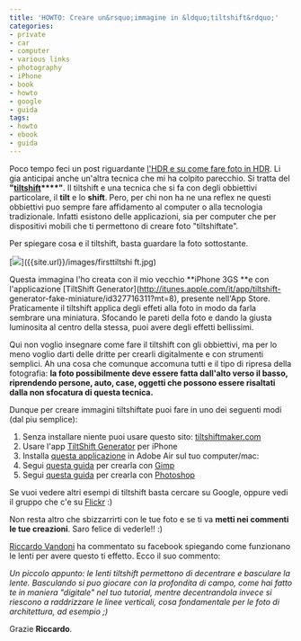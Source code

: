 ```yaml
---
title: 'HOWTO: Creare un&rsquo;immagine in &ldquo;tiltshift&rdquo;'
categories:
- private
- car
- computer
- various links
- photography
- iPhone
- book
- howto
- google
- guida
tags:
- howto
- ebook
- guida
---
```

Poco tempo feci un post riguardante [l'HDR e su come fare foto in
HDR](http://www.diegor.it/2010/07/15/howto-creare-unimmagine-hdr/). Li gia
anticipai anche un'altra tecnica che mi ha colpito parecchio. Si tratta del
**"[tiltshift](http://en.wikipedia.org/wiki/Tilt-shift_photography)****"**. Il
tiltshift e una tecnica che si fa con degli obbiettivi particolare, il
**tilt** e lo **shift**. Pero, per chi non ha ne una reflex ne questi
obbiettivi puo sempre fare affidamento al computer o alla tecnologia
tradizionale. Infatti esistono delle applicazioni, sia per computer che per
dispositivi mobili che ti permettono di creare foto "tiltshiftate".

Per spiegare cosa e il tiltshift, basta guardare la foto sottostante.

[![]({{site.url}}/images/firsttiltshift.jpg)]({{site.url}}/images/firsttiltshi
ft.jpg)

Questa immagina l'ho creata con il mio vecchio **iPhone 3GS **e con
l'applicazione [TiltShift Generator](http://itunes.apple.com/it/app/tiltshift-
generator-fake-miniature/id327716311?mt=8), presente nell'App Store.
Praticamente il tiltshift applica degli effeti alla foto in modo da farla
sembrare una miniatura. Sfocando le pareti della foto e dando la giusta
luminosita al centro della stessa, puoi avere degli effetti bellissimi.

Qui non voglio insegnare come fare il tiltshift con gli obbiettivi, ma per lo
meno voglio darti delle dritte per crearli digitalmente e con strumenti
semplici. Ah una cosa che comunque accomuna tutti e il tipo di ripresa della
fotografia: **la foto possibilmente deve essere fatta dall'alto verso il
basso, riprendendo persone, auto, case, oggetti che possono essere risaltati
dalla non sfocatura di questa tecnica.**

Dunque per creare immagini tiltshiftate puoi fare in uno dei seguenti modi
(dal piu semplice):

  1. Senza installare niente puoi usare questo sito: [tiltshiftmaker.com](http://tiltshiftmaker.com/)
  2. Usare l'app [TiltShift Generator](http://itunes.apple.com/it/app/tiltshift-generator-fake-miniature/id327716311?mt=8) per iPhone
  3. Installa [questa applicazione](http://labs.artandmobile.com/tiltshift/) in Adobe Air sul tuo computer/mac:
  4. Segui [questa guida](http://www.danielesalamina.it/fake-tilt-shift) per crearla con [Gimp](http://www.gimp.org)
  5. Segui [questa guida](http://www.tiltshiftphotography.net/photoshop-tutorial.php) per crearla con [Photoshop](http://www.photoshop.com)
  

  
Se vuoi vedere altri esempi di tiltshift basta cercare su Google, oppure vedi
il gruppo che c'e su [Flickr](http://www.flickr.com/groups/tilt-shift-fakes/)
:)

Non resta altro che sbizzarrirti con le tue foto e se ti va **metti nei
commenti le tue creazioni**. Saro felice di vederle!! :)

[Riccardo Vandoni](http://www.riccardovandoni.com/) ha commentato su facebook
spiegando come funzionano le lenti per avere questo ti effetto. Ecco il suo
commento:

_Un piccolo appunto: le lenti tiltshift permettono di decentrare e basculare
la lente. Basculando si puo giocare con la profondita di campo, come hai fatto
te in maniera "digitale" nel tuo tutorial, mentre decentrandola invece si
riescono a raddrizzare le linee verticali, cosa fondamentale per le foto di
architettura, ad esempio ;)_

  
Grazie **Riccardo**.

